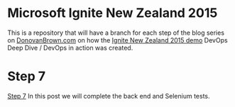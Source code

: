 # Microsoft Ignite New Zealand 2015 
This is a repository that will have a branch for each step of the blog series on [DonovanBrown.com](http://donovanbrown.com/?tag=/2015+Ignite+New+Zealand) on how the [Ignite New Zealand 2015 demo](https://channel9.msdn.com/Events/Ignite/Microsoft-Ignite-New-Zealand-2015/M348) DevOps Deep Dive / DevOps in action was created.
# Step 7
[Step 7](http://donovanbrown.com/post/2015/10/31/2015-ignite-new-zealand-demo-prep-step-7) In this post we will complete the back end and Selenium tests.